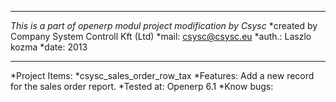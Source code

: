 ***************************************************************
*This is a part of openerp modul project modification by Csysc*
*created by Company System Controll Kft (Ltd)
*mail: csysc@csysc.eu
*auth.: Laszlo kozma
*date:  2013
***************************************************************
*Project Items:
*csysc_sales_order_row_tax 
  *Features: Add a new record for the sales order report.
  *Tested at: Openerp 6.1
  *Know bugs:
